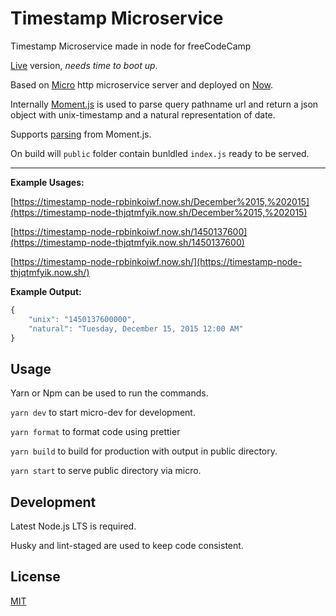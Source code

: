 # Timestamp Microservice

Timestamp Microservice made in node for freeCodeCamp

[Live](https://timestamp-node-rpbinkoiwf.now.sh) version, _needs time to
boot up_.

Based on [Micro](https://github.com/zeit/micro) http microservice
server and deployed on [Now](https://zeit.co/now).

Internally [Moment.js](https://momentjs.com) is used to parse query
pathname url and return a json object with unix-timestamp and a natural
representation of date.

Supports [parsing](https://momentjs.com/docs/#/parsing/) from Moment.js.

On build will `public` folder contain bunldled `index.js` ready to be
served.

---

**Example Usages:**

[https://timestamp-node-rpbinkoiwf.now.sh/December%2015,%202015](https://timestamp-node-thjqtmfyik.now.sh/December%2015,%202015)

[https://timestamp-node-rpbinkoiwf.now.sh/1450137600](https://timestamp-node-thjqtmfyik.now.sh/1450137600)

[https://timestamp-node-rpbinkoiwf.now.sh/](https://timestamp-node-thjqtmfyik.now.sh/)

**Example Output:**

```javascript
{
    "unix": "1450137600000",
    "natural": "Tuesday, December 15, 2015 12:00 AM"
}
```

## Usage

Yarn or Npm can be used to run the commands.

`yarn dev` to start micro-dev for development.

`yarn format` to format code using prettier

`yarn build` to build for production with output in public directory.

`yarn start` to serve public directory via micro.

## Development

Latest Node.js LTS is required.

Husky and lint-staged are used to keep code consistent.

## License

[MIT](LICENSE)
